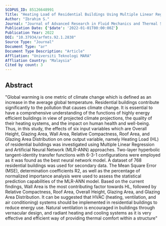 ```yaml
---
SCOPUS_ID: 85126648991
Title: "Heating Load of Residential Buildings Using Multiple Linear Regression Artificial Neural Network"
Author: "Ibrahim S."
Journal: "Journal of Advanced Research in Fluid Mechanics and Thermal Sciences"
Publication Date: {'$date': '2022-01-01T00:00:00Z'}
Publication Year: 2022
DOI: "10.37934/arfmts.92.1.2838"
Source Type: "Journal"
Document Type: "ar"
Document Type Description: "Article"
Affliation: "Universiti Teknologi MARA"
Affliation Country: "Malaysia"
Cited by count: 3
---
```


## Abstract
"Global warming is one metric of climate change which is defined as an increase in the average global temperature. Residential buildings contribute significantly to the pollution that causes climate change. It is essential to have a comprehensive understanding of the functions of highly energy efficient buildings in view of projected climate projections, the quality of their heating systems, and the impact on human health and well-being. Thus, in this study, the effects of six input variables which are Overall Height, Glazing Area, Wall Area, Relative Compactness, Roof Area, and Glazing Area Distribution on one output variable, namely Heating Load (HL) of residential buildings was investigated using Multiple Linear Regression and Artificial Neural Network (MLR-ANN) approaches. Two-layer hyperbolic tangent-identity transfer functions with 6-3-1 configurations were employed as it was found as the best neural network model. A dataset of 768 residential buildings was used for secondary data. The Mean Square Error (MSE), determination coefficients R2, as well as the percentage of normalized importance analysis were used to assess the statistical prediction capabilities of the MLR-ANN model. Based on the current findings, Wall Area is the most contributing factor towards HL, followed by Relative Compactness, Roof Area, Overall Height, Glazing Area, and Glazing Area Distribution. It can be suggested that HVAC (heating, ventilation, and air conditioning) systems should be implemented in residential buildings to reduce energy use. Natural ventilation is encouraged in buildings through vernacular design, and radiant heating and cooling systems as it is very effective and efficient way of providing thermal comfort within a structure"
